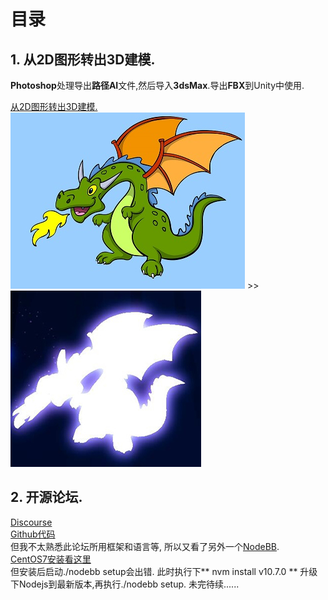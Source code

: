 # 目录
## 1. 从2D图形转出3D建模.
  **Photoshop**处理导出**路径AI**文件,然后导入**3dsMax**.导出**FBX**到Unity中使用.  
  
  [从2D图形转出3D建模.](https://github.com/Zvirtuosity/Funny/tree/master/01.%20从2D图形转出3D建模)  
  ![image](https://github.com/Zvirtuosity/Funny/blob/master/01.%20从2D图形转出3D建模/1.jpg)  >> ![image](https://github.com/Zvirtuosity/Funny/blob/master/01.%20从2D图形转出3D建模/8.jpg) 

## 2. 开源论坛.
[Discourse](https://www.discourse.org/)  
[Github代码](http://github.com/discourse/discourse)  
但我不太熟悉此论坛所用框架和语言等, 所以又看了另外一个[NodeBB](https://github.com/NodeBB/NodeBB).  
[CentOS7安装看这里](https://docs.nodebb.org/installing/os/centos/)  
但安装后启动./nodebb setup会出错. 此时执行下** nvm install v10.7.0 ** 升级下Nodejs到最新版本,再执行./nodebb setup.
未完待续......